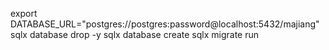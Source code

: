 export DATABASE_URL="postgres://postgres:password@localhost:5432/majiang"
sqlx database drop -y
sqlx database create
sqlx migrate run
